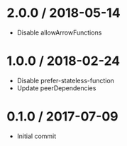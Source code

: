 # 2.0.0 / 2018-05-14

* Disable allowArrowFunctions

# 1.0.0 / 2018-02-24

* Disable prefer-stateless-function
* Update peerDependencies

# 0.1.0 / 2017-07-09

* Initial commit
